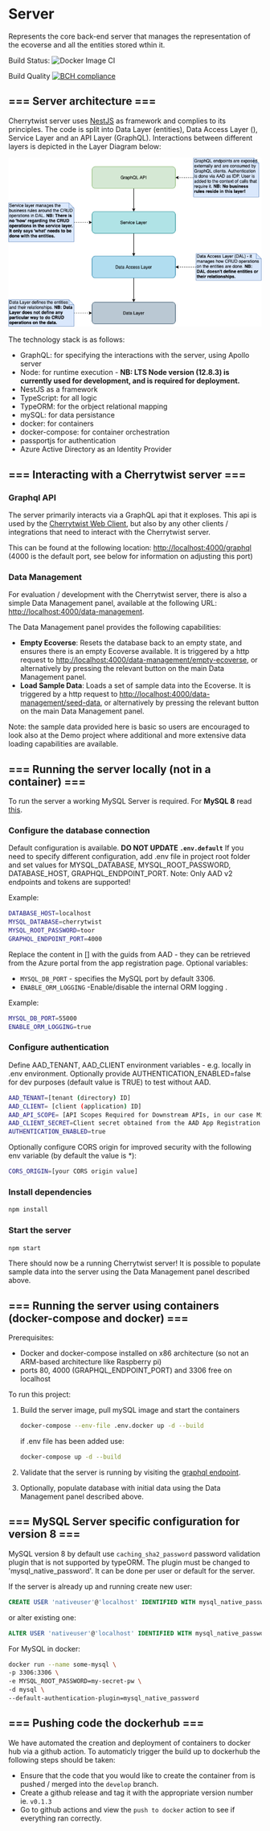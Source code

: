 # Server

Represents the core back-end server that manages the representation of the ecoverse and all the entities stored wthin it.

Build Status:
![Docker Image CI](https://github.com/cherrytwist/Server/workflows/Docker%20Image%20CI/badge.svg?branch=master)

Build Quality
[![BCH compliance](https://bettercodehub.com/edge/badge/cherrytwist/Server?branch=develop)](https://bettercodehub.com/)

## === Server architecture ===

Cherrytwist server uses [NestJS](https://nestjs.com/) as framework and complies to its principles. The code is split into Data Layer (entities), Data Access Layer (), Service Layer and an API Layer (GraphQL).
Interactions between different layers is depicted in the Layer Diagram below:

![Layer Diagram](diagrams/ct-server-layer-diagram.png)


The technology stack is as follows:

- GraphQL: for specifying the interactions with the server, using Apollo server
- Node: for runtime execution - **NB: LTS Node version (12.8.3) is currently used for development, and is required for deployment.**
- NestJS as a framework
- TypeScript: for all logic
- TypeORM: for the orbject relational mapping
- mySQL: for data persistance
- docker: for containers
- docker-compose: for container orchestration
- passportjs for authentication
- Azure Active Directory as an Identity Provider

## === Interacting with a Cherrytwist server ===
### **Graphql API**
The server primarily interacts via a GraphQL api that it exploses. This api is used by the [Cherrytwist Web Client](http://github.com/cherrytwist/Client.Web), but also by any other clients / integrations that need to interact with the Cherrytwist server.

This can be found at the following location: <http://localhost:4000/graphql>
(4000 is the default port, see below for information on adjusting this port)

### **Data Management**
For evaluation / development with the Cherrytwist server, there is also a simple Data Management panel, available at the following URL: <http://localhost:4000/data-management>.

The Data Management panel provides the following capabilities:
- **Empty Ecoverse**: Resets the database back to an empty state, and ensures there is an empty Ecoverse available. It is triggered by a http request to <http://localhost:4000/data-management/empty-ecoverse>, or alternatively by pressing the relevant button on the main Data Management panel.
- **Load Sample Data**: Loads a set of sample data into the Ecoverse. It is triggered by a http request to <http://localhost:4000/data-management/seed-data>, or alternatively by pressing the relevant button on the main Data Management panel.

Note: the sample data provided here is basic so users are encouraged to look also at the Demo project where additional and more extensive data loading capabilities are available.

## === Running the server locally (not in a container) ===

To run the server a working MySQL Server is required.
For **MySQL 8** read [this](#MySQL-Server-specific-configuration-for-version-8).

### Configure the database connection

Default configuration is available. **DO NOT UPDATE `.env.default`**
If you need to specify different configuration, add .env file in project root folder and set values for MYSQL_DATABASE, MYSQL_ROOT_PASSWORD, DATABASE_HOST, GRAPHQL_ENDPOINT_PORT.
Note: Only AAD v2 endpoints and tokens are supported!

Example:

```bash
DATABASE_HOST=localhost
MYSQL_DATABASE=cherrytwist
MYSQL_ROOT_PASSWORD=toor
GRAPHQL_ENDPOINT_PORT=4000

```

Replace the content in [] with the guids from AAD - they can be retrieved from the Azure portal from the app registration page.
Optional variables:

- `MYSQL_DB_PORT` - specifies the MySQL port by default 3306.
- `ENABLE_ORM_LOGGING` -Enable/disable the internal ORM logging .

Example:

```bash
MYSQL_DB_PORT=55000
ENABLE_ORM_LOGGING=true
```

### Configure authentication

Define AAD_TENANT, AAD_CLIENT environment variables - e.g. locally in .env environment. Optionally provide AUTHENTICATION_ENABLED=false for dev purposes (default value is TRUE) to test without AAD.

```bash
AAD_TENANT=[tenant (directory) ID]
AAD_CLIENT= [client (application) ID]
AAD_API_SCOPE= [API Scopes Required for Downstream APIs, in our case Microsoft Graph API]
AAD_CLIENT_SECRET=Client secret obtained from the AAD App Registration
AUTHENTICATION_ENABLED=true
```

Optionally configure CORS origin for improved security with the following env variable (by default the value is *):

```bash
CORS_ORIGIN=[your CORS origin value]
```

### Install dependencies

```bash
npm install
```

### Start the server

```bash
npm start
```

There should now be a running Cherrytwist server! It is possible to populate sample data into the server using the Data Management panel described above.

## === Running the server using containers (docker-compose and docker) ===

Prerequisites:

- Docker and docker-compose installed on x86 architecture (so not an ARM-based architecture like Raspberry pi)
- ports 80, 4000 (GRAPHQL_ENDPOINT_PORT) and 3306 free on localhost

To run this project:

1. Build the server image, pull mySQL image and start the containers

    ```bash
    docker-compose --env-file .env.docker up -d --build
    ```

    if .env file has been added use:

    ```bash
    docker-compose up -d --build
    ```
2. Validate that the server is running by visiting the [graphql endpoint](http://localhost:4000/graphql).

3. Optionally, populate database with initial data using the Data Management panel described above.

## === MySQL Server specific configuration for version 8 ===

MySQL version 8 by default use `caching_sha2_password` password validation plugin that is not supported by typeORM. The plugin must be changed to 'mysql_native_password'. It can be done per user or default for the server.

If the server is already up and running create new user:

```sql
CREATE USER 'nativeuser'@'localhost' IDENTIFIED WITH mysql_native_password BY 'password';
```

or alter existing one:

```sql
ALTER USER 'nativeuser'@'localhost' IDENTIFIED WITH mysql_native_password BY 'password';
```

For MySQL in docker:

```bash
docker run --name some-mysql \
-p 3306:3306 \
-e MYSQL_ROOT_PASSWORD=my-secret-pw \
-d mysql \
--default-authentication-plugin=mysql_native_password
```

## === Pushing code the dockerhub ===

We have automated the creation and deployment of containers to docker hub via a github action. To automaticly trigger the build up to dockerhub the following steps should be taken:

- Ensure that the code that you would like to create the container from is pushed / merged into the `develop` branch.
- Create a github release and tag it with the appropriate version number ie. `v0.1.3`
- Go to github actions and view the `push to docker` action to see if everything ran correctly.
